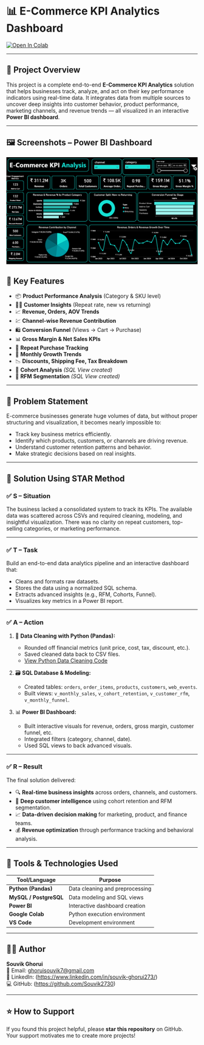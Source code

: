 # 📊 E-Commerce KPI Analytics Dashboard

[![Open In Colab](https://colab.research.google.com/assets/colab-badge.svg)](https://colab.research.google.com/github/Souvik2730/ecommerce-kpi-analytics-dashboard/blob/main/E_commerce_KPI.ipynb)

---

## 📌 Project Overview

This project is a complete end-to-end **E-Commerce KPI Analytics** solution that helps businesses track, analyze, and act on their key performance indicators using real-time data. It integrates data from multiple sources to uncover deep insights into customer behavior, product performance, marketing channels, and revenue trends — all visualized in an interactive **Power BI dashboard**.

---

## 🖼️ Screenshots – Power BI Dashboard
 ![Dashboard Screenshot](https://github.com/Souvik2730/ecommerce-kpi-analytics-dashboard/blob/main/Screenshot%202025-08-28%20122344.png)

## 🚀 Key Features

- 📦 **Product Performance Analysis** (Category & SKU level)
- 🧑‍💼 **Customer Insights** (Repeat rate, new vs returning)
- 📈 **Revenue, Orders, AOV Trends**
- 💹 **Channel-wise Revenue Contribution**
- 🛍️ **Conversion Funnel** (Views → Cart → Purchase)
- 📊 **Gross Margin & Net Sales KPIs**
- 🔁 **Repeat Purchase Tracking**
- 📅 **Monthly Growth Trends**
- 📉 **Discounts, Shipping Fee, Tax Breakdown**
- 🧠 **Cohort Analysis** *(SQL View created)*
- 🎯 **RFM Segmentation** *(SQL View created)*

---

## 🧠 Problem Statement

E-commerce businesses generate huge volumes of data, but without proper structuring and visualization, it becomes nearly impossible to:
- Track key business metrics efficiently.
- Identify which products, customers, or channels are driving revenue.
- Understand customer retention patterns and behavior.
- Make strategic decisions based on real insights.

---

## 🌟 Solution Using STAR Method

### ✅ **S – Situation**
The business lacked a consolidated system to track its KPIs. The available data was scattered across CSVs and required cleaning, modeling, and insightful visualization. There was no clarity on repeat customers, top-selling categories, or marketing performance.

---

### ✅ **T – Task**
Build an end-to-end data analytics pipeline and an interactive dashboard that:
- Cleans and formats raw datasets.
- Stores the data using a normalized SQL schema.
- Extracts advanced insights (e.g., RFM, Cohorts, Funnel).
- Visualizes key metrics in a Power BI report.

---

### ✅ **A – Action**
1. 🧹 **Data Cleaning with Python (Pandas):**
   - Rounded off financial metrics (unit price, cost, tax, discount, etc.).
   - Saved cleaned data back to CSV files.
   - [View Python Data Cleaning Code](https://colab.research.google.com/github/Souvik2730/ecommerce-kpi-analytics-dashboard/blob/main/E_commerce_KPI.ipynb)

2. 🗃️ **SQL Database & Modeling:**
   - Created tables: `orders`, `order_items`, `products`, `customers`, `web_events`.
   - Built views: `v_monthly_sales`, `v_cohort_retention`, `v_customer_rfm`, `v_monthly_funnel`.

3. 📊 **Power BI Dashboard:**
   - Built interactive visuals for revenue, orders, gross margin, customer funnel, etc.
   - Integrated filters (category, channel, date).
   - Used SQL views to back advanced visuals.

---

### ✅ **R – Result**
The final solution delivered:

- 🔍 **Real-time business insights** across orders, channels, and customers.
- 🧠 **Deep customer intelligence** using cohort retention and RFM segmentation.
- 📈 **Data-driven decision making** for marketing, product, and finance teams.
- 💰 **Revenue optimization** through performance tracking and behavioral analysis.

---

## 🧰 Tools & Technologies Used

| Tool/Language | Purpose                          |
|---------------|----------------------------------|
| **Python (Pandas)** | Data cleaning and preprocessing |
| **MySQL / PostgreSQL** | Data modeling and SQL views       |
| **Power BI**   | Interactive dashboard creation   |
| **Google Colab** | Python execution environment    |
| **VS Code**   | Development environment           |

---

## 🙋‍♂️ Author
**Souvik Ghorui**  
📧 Email: ghoruisouvik7@gmail.com  
🔗 LinkedIn: (https://www.linkedin.com/in/souvik-ghorui273/)  
💻 GitHub: (https://github.com/Souvik2730)  

---

## ⭐ How to Support
If you found this project helpful, please **star this repository** on GitHub.  
Your support motivates me to create more projects!





